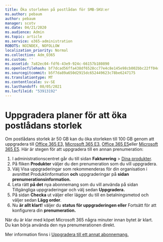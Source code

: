 ```yaml
---
title: Öka storleken på postlådan för SMB-SKU:er
ms.author: pebaum
author: pebaum
manager: scotv
ms.date: 04/21/2020
ms.audience: Admin
ms.topic: article
ms.service: o365-administration
ROBOTS: NOINDEX, NOFOLLOW
localization_priority: Normal
ms.collection: Adm_O365
ms.custom: ''
ms.assetid: 7a82ec04-fdf6-43e9-924c-66157b180890
ms.openlocfilehash: bf7dcad56ffa438df6528cc77e4c8e145e98cb002bbc22ff04d8f08dc7d37232
ms.sourcegitcommit: b5f7da89a650d2915dc652449623c78be6247175
ms.translationtype: MT
ms.contentlocale: sv-SE
ms.lasthandoff: 08/05/2021
ms.locfileid: "53913192"
---
```

# <a name="upgrade-plans-to-increase-mailbox-size"></a>Uppgradera planer för att öka postlådans storlek

Om postlådans storlek är 50 GB kan du öka storleken till 100 GB genom att uppgradera till [Office 365 E3,](https://www.microsoft.com/microsoft-365/enterprise/office-365-e3?rtc=1&activetab=pivot:overviewtab) [Microsoft 365 E3,](https://www.microsoft.com/microsoft-365/enterprise/e3?activetab=pivot%3aoverviewtab) [Office 365 E5](https://www.microsoft.com/microsoft-365/enterprise/office-365-e5?rtc=1&activetab=pivot%3aoverviewtab)eller [Microsoft 365 E5](https://www.microsoft.com/microsoft-365/enterprise/e5?activetab=pivot%3aoverviewtab). Här är stegen för att uppgradera till en annan prenumeration:
  
1. I administrationscentret går du till sidan **Fakturering** > [Dina produkter](https://go.microsoft.com/fwlink/p/?linkid=842054).
2. På fliken **Produkter** väljer du den prenumeration som du vill uppgradera.
3. Välj Visa uppgraderingar som rekommenderas för din organisation i avsnittet Produktinformation **och** uppgraderingar på **sidan prenumerationsinformation.**
4. Leta rätt **på det** nya abonnemang som du vill använda på sidan Tillgängliga uppgraderingar och välj sedan **Uppgradera.**
5. På sidan **Checka** ut väljer eller lägger du till en betalningsmetod och väljer sedan **Lägg order**.
6. Nu **är allt klart!** väljer du **status för uppgraderingen eller** Fortsätt för att konfigurera din **prenumeration.**

När du är klar med köpet Microsoft 365 några minuter innan bytet är klart. Du kan börja använda den nya prenumerationen direkt.

Mer information finns i [Uppgradera till ett annat abonnemang.](https://docs.microsoft.com/microsoft-365/commerce/subscriptions/upgrade-to-different-plan)